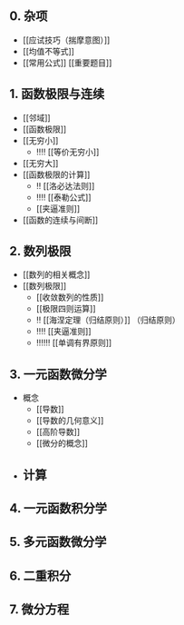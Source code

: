 ## 0. 杂项

- [[应试技巧（揣摩意图）]]
- [[均值不等式]]
- [[常用公式]]
[[重要题目]]
## 1. 函数极限与连续

- [[邻域]]
- [[函数极限]]
- [[无穷小]]
	- ‼️‼️ [[等价无穷小]]
- [[无穷大]]
- [[函数极限的计算]]
	- ‼️ [[洛必达法则]]
	- ‼️‼️ [[泰勒公式]]
	- [[夹逼准则]]
- [[函数的连续与间断]]

## 2. 数列极限

- [[数列的相关概念]]
- [[数列极限]]
	- [[收敛数列的性质]]
	- [[极限四则运算]]
	- ‼️ [[海涅定理（归结原则）]] （归结原则）
	- ‼️‼️ [[夹逼准则]]
	- ‼️‼‼ [[单调有界原则]]

## 3. 一元函数微分学

- 概念
	- [[导数]]
	- [[导数的几何意义]]
	- [[高阶导数]]
	- [[微分的概念]]
- 计算
	- 


## 4. 一元函数积分学


## 5. 多元函数微分学


## 6. 二重积分


## 7. 微分方程
